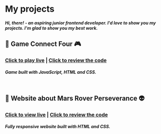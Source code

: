 # My projects
##### Hi, there! - an aspiring junior frontend developer. I'd love to show you my projects. I'm glad to show you my best work. 
## :small_blue_diamond: Game Connect Four :video_game:
### [Click to play live](https://marcie290.github.io/Connect-four-Game/)  |  [Click to review the code](https://github.com/marcie290/Connect-four-Game)
##### Game built with JavaScript, HTML and CSS. </br> </br></br>
## :small_blue_diamond: Website about Mars Rover Perseverance :alien:
### [Click to view live](https://marcie290.github.io/Website-about-Rover-Perseverance/)  |  [Click to review the code](https://github.com/marcie290/Website-about-Rover-Perseverance)
##### Fully responsive website built with HTML and CSS.
